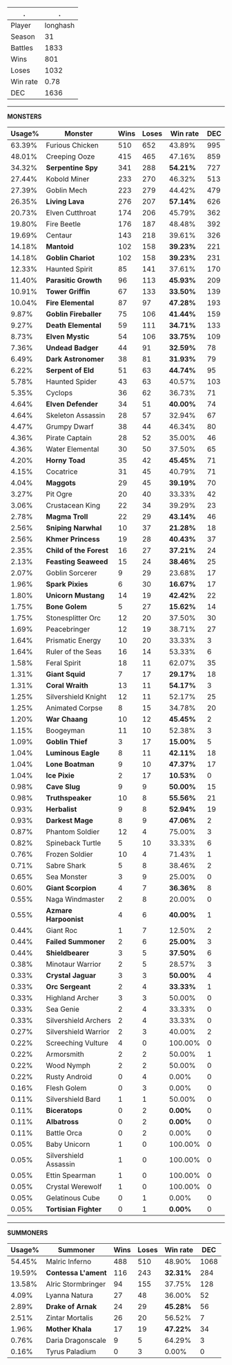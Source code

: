 .|.
|-|-
Player|longhash
Season|31
Battles|1833
Wins|801
Loses|1032
Win rate|0.78
DEC|1636

---
**MONSTERS**

Usage%|Monster|Wins|Loses|Win rate|DEC|
-|-|-|-|-|-|
63.39%|Furious Chicken|510|652|43.89%|995|
48.01%|Creeping Ooze|415|465|47.16%|859|
34.32%|**Serpentine Spy**|341|288|**54.21%**|727|
27.44%|Kobold Miner|233|270|46.32%|513|
27.39%|Goblin Mech|223|279|44.42%|479|
26.35%|**Living Lava**|276|207|**57.14%**|626|
20.73%|Elven Cutthroat|174|206|45.79%|362|
19.80%|Fire Beetle|176|187|48.48%|392|
19.69%|Centaur|143|218|39.61%|326|
14.18%|**Mantoid**|102|158|**39.23%**|221|
14.18%|**Goblin Chariot**|102|158|**39.23%**|231|
12.33%|Haunted Spirit|85|141|37.61%|170|
11.40%|**Parasitic Growth**|96|113|**45.93%**|209|
10.91%|**Tower Griffin**|67|133|**33.50%**|139|
10.04%|**Fire Elemental**|87|97|**47.28%**|193|
9.87%|**Goblin Fireballer**|75|106|**41.44%**|159|
9.27%|**Death Elemental**|59|111|**34.71%**|133|
8.73%|**Elven Mystic**|54|106|**33.75%**|109|
7.36%|**Undead Badger**|44|91|**32.59%**|78|
6.49%|**Dark Astronomer**|38|81|**31.93%**|79|
6.22%|**Serpent of Eld**|51|63|**44.74%**|95|
5.78%|Haunted Spider|43|63|40.57%|103|
5.35%|Cyclops|36|62|36.73%|71|
4.64%|**Elven Defender**|34|51|**40.00%**|74|
4.64%|Skeleton Assassin|28|57|32.94%|67|
4.47%|Grumpy Dwarf|38|44|46.34%|80|
4.36%|Pirate Captain|28|52|35.00%|46|
4.36%|Water Elemental|30|50|37.50%|65|
4.20%|**Horny Toad**|35|42|**45.45%**|71|
4.15%|Cocatrice|31|45|40.79%|71|
4.04%|**Maggots**|29|45|**39.19%**|70|
3.27%|Pit Ogre|20|40|33.33%|42|
3.06%|Crustacean King|22|34|39.29%|23|
2.78%|**Magma Troll**|22|29|**43.14%**|46|
2.56%|**Sniping Narwhal**|10|37|**21.28%**|18|
2.56%|**Khmer Princess**|19|28|**40.43%**|37|
2.35%|**Child of the Forest**|16|27|**37.21%**|24|
2.13%|**Feasting Seaweed**|15|24|**38.46%**|25|
2.07%|Goblin Sorcerer|9|29|23.68%|17|
1.96%|**Spark Pixies**|6|30|**16.67%**|17|
1.80%|**Unicorn Mustang**|14|19|**42.42%**|22|
1.75%|**Bone Golem**|5|27|**15.62%**|14|
1.75%|Stonesplitter Orc|12|20|37.50%|30|
1.69%|Peacebringer|12|19|38.71%|27|
1.64%|Prismatic Energy|10|20|33.33%|3|
1.64%|Ruler of the Seas|16|14|53.33%|6|
1.58%|Feral Spirit|18|11|62.07%|35|
1.31%|**Giant Squid**|7|17|**29.17%**|18|
1.31%|**Coral Wraith**|13|11|**54.17%**|3|
1.25%|Silvershield Knight|12|11|52.17%|25|
1.25%|Animated Corpse|8|15|34.78%|20|
1.20%|**War Chaang**|10|12|**45.45%**|2|
1.15%|Boogeyman|11|10|52.38%|3|
1.09%|**Goblin Thief**|3|17|**15.00%**|5|
1.04%|**Luminous Eagle**|8|11|**42.11%**|18|
1.04%|**Lone Boatman**|9|10|**47.37%**|17|
1.04%|**Ice Pixie**|2|17|**10.53%**|0|
0.98%|**Cave Slug**|9|9|**50.00%**|15|
0.98%|**Truthspeaker**|10|8|**55.56%**|21|
0.93%|**Herbalist**|9|8|**52.94%**|19|
0.93%|**Darkest Mage**|8|9|**47.06%**|2|
0.87%|Phantom Soldier|12|4|75.00%|3|
0.82%|Spineback Turtle|5|10|33.33%|6|
0.76%|Frozen Soldier|10|4|71.43%|1|
0.71%|Sabre Shark|5|8|38.46%|2|
0.65%|Sea Monster|3|9|25.00%|0|
0.60%|**Giant Scorpion**|4|7|**36.36%**|8|
0.55%|Naga Windmaster|2|8|20.00%|0|
0.55%|**Azmare Harpoonist**|4|6|**40.00%**|1|
0.44%|Giant Roc|1|7|12.50%|2|
0.44%|**Failed Summoner**|2|6|**25.00%**|3|
0.44%|**Shieldbearer**|3|5|**37.50%**|6|
0.38%|Minotaur Warrior|2|5|28.57%|3|
0.33%|**Crystal Jaguar**|3|3|**50.00%**|4|
0.33%|**Orc Sergeant**|2|4|**33.33%**|1|
0.33%|Highland Archer|3|3|50.00%|0|
0.33%|Sea Genie|2|4|33.33%|0|
0.33%|Silvershield Archers|2|4|33.33%|0|
0.27%|Silvershield Warrior|2|3|40.00%|2|
0.22%|Screeching Vulture|4|0|100.00%|0|
0.22%|Armorsmith|2|2|50.00%|1|
0.22%|Wood Nymph|2|2|50.00%|0|
0.22%|Rusty Android|0|4|0.00%|0|
0.16%|Flesh Golem|0|3|0.00%|0|
0.11%|Silvershield Bard|1|1|50.00%|0|
0.11%|**Biceratops**|0|2|**0.00%**|0|
0.11%|**Albatross**|0|2|**0.00%**|0|
0.11%|Battle Orca|0|2|0.00%|0|
0.05%|Baby Unicorn|1|0|100.00%|0|
0.05%|Silvershield Assassin|1|0|100.00%|0|
0.05%|Ettin Spearman|1|0|100.00%|0|
0.05%|Crystal Werewolf|1|0|100.00%|0|
0.05%|Gelatinous Cube|0|1|0.00%|0|
0.05%|**Tortisian Fighter**|0|1|**0.00%**|0|

---
**SUMMONERS**

Usage%|Summoner|Wins|Loses|Win rate|DEC|
-|-|-|-|-|-|
54.45%|Malric Inferno|488|510|48.90%|1068|
19.59%|**Contessa L'ament**|116|243|**32.31%**|284|
13.58%|Alric Stormbringer|94|155|37.75%|128|
4.09%|Lyanna Natura|27|48|36.00%|52|
2.89%|**Drake of Arnak**|24|29|**45.28%**|56|
2.51%|Zintar Mortalis|26|20|56.52%|7|
1.96%|**Mother Khala**|17|19|**47.22%**|34|
0.76%|Daria Dragonscale|9|5|64.29%|3|
0.16%|Tyrus Paladium|0|3|0.00%|0|
